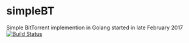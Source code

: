 # simpleBT
Simple BitTorrent implemention in Golang started in late February 2017
[![Build Status](https://travis-ci.org/alruiz12/simpleBT.svg?branch=master)](https://travis-ci.org/alruiz12/simpleBT)


